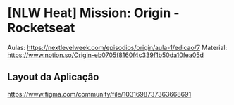 # [NLW Heat] Mission: Origin - Rocketseat
Aulas: https://nextlevelweek.com/episodios/origin/aula-1/edicao/7
Material: https://www.notion.so/Origin-eb0705f8160f4c339f1b50da10fea05d
## Layout da Aplicação
https://www.figma.com/community/file/1031698737363668691